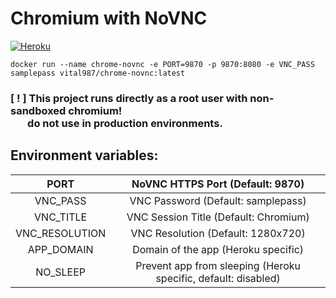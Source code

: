 # Chromium with NoVNC

[![Heroku](https://www.herokucdn.com/deploy/button.svg)](https://heroku.com/deploy?template=https://github.com/jahidrdpschool/chromium-heroku)

```
docker run --name chrome-novnc -e PORT=9870 -p 9870:8080 -e VNC_PASS samplepass vital987/chrome-novnc:latest
```

<p><b><h3>[ ! ] This project runs directly as a root user with non-sandboxed chromium! <br>&nbsp;&nbsp;&nbsp;&nbsp;&nbsp;&nbsp;&nbsp;do not use in production environments.</h3></b></p>

## Environment variables: 
|      PORT      |                NoVNC HTTPS Port (Default: 9870)                |
|:--------------:|:--------------------------------------------------------------:|
|    VNC_PASS    |               VNC Password (Default: samplepass)               |
|    VNC_TITLE   |              VNC Session Title (Default: Chromium)             |
| VNC_RESOLUTION |               VNC Resolution (Default: 1280x720)               |
|    APP_DOMAIN  |               Domain of the app (Heroku specific)              |
|    NO_SLEEP    | Prevent app from sleeping (Heroku specific, default: disabled) |
